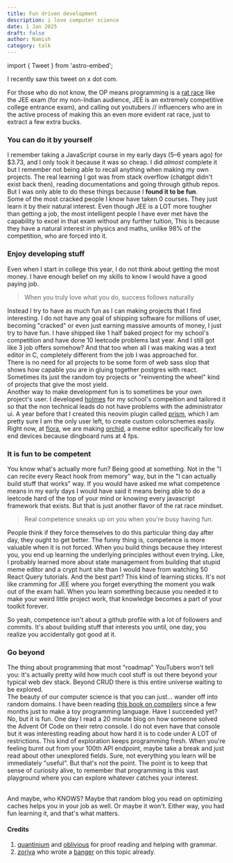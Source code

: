 ```yaml
---
title: Fun driven development
description: i love computer science 
date: 1 Jan 2025
draft: false
author: Namish 
category: talk
---
```

import { Tweet } from 'astro-embed';

I recently saw this tweet on x dot com.

<div class="dark" align="center"> 
<Tweet id="https://x.com/aindrelasaha_/status/1873031483394556055"/>
</div>

For those who do not know, the OP means programming is a [rat race](https://en.wikipedia.org/wiki/Rat_race) like the JEE exam (for my non-Indian audience, JEE is an extremely competitive college entrance exam), and calling out youtubers // influencers who are in the active process of making this an even more evident rat race, just to extract a few extra bucks. 

### You can do it by yourself
I remember taking a JavaScript course in my early days (5–6 years ago) for $3.73, and I only took it because it was so cheap. I did _almost_ complete it but I remember not being able to recall anything when making my own projects. The real learning I got was from stack overflow (chatgpt didn't exist back then), reading documentations and going through github repos. But I was only able to do these things because I **found it to be fun**.
<br/>
Some of the most cracked people I know have taken 0 courses. They just learn it by their natural interest. Even though JEE is a LOT more tougher than getting a job, the most intelligent people I have ever met have the capability to excel in that exam without any further tuition, This is because they have a natural interest in physics and maths, unlike 98% of the competition, who are forced into it.

### Enjoy developing stuff 

Even when I start in college this year, I do not think about getting the most money. I have enough belief on my skills to know I would have a good paying job.

> When you truly love what you do, success follows naturally

Instead I try to have as much fun as I can making projects that I find interesting. I do not have any goal of shipping software for millions of user, becoming "cracked" or even just earning massive amounts of money, I just try to have fun. I have shipped like 1 half baked project for my school's competition and have done 10 leetcode problems last year. And I still got like 3 job offers somehow? And that too when all I was making was a text editor in C, completely different from the job I was approached for.
<br/>
There is no need for all projects to be some form of web sass slop that shows how capable you are in gluing together postgres with react. Sometimes its just the random toy projects or "reinventing the wheel" kind of projects that give the most yield.
<br/>
Another way to make development fun is to sometimes be your own project's user. I developed [holmes](https://github.com/namishh/holmes) for my school's compeition and tailored it so that the non technical leads do not have problems with the administrator ui. A year before that I created this neovim plugin called [prism](https://github.com/namishh/prism), which I am pretty sure I am the only user left, to create custom colorschemes easily. Right now, at [flora](https://flora.tf), we are making [orchid](https://orchid.rex.wf), a meme editor specifically for low end devices because dingboard runs at 4 fps.

### It is fun to be competent

You know what's actually more fun? Being good at something. Not in the "I can recite every React hook from memory" way, but in the "I can actually build stuff that works" way. If you would have asked me what competence means in my early days I would have said it means being able to do a leetcode hard of the top of your mind or knowing every javascript framework that exists. But that is just another flavor of the rat race mindset.

> Real competence sneaks up on you when you're busy having fun.

People think if they force themselves to do this particular thing day after day, they ought to get better. The funny thing is, competence is more valuable when it is not forced. When you build things because they interest you, you end up learning the underlying principles without even trying. Like, I probably learned more about state management from building that stupid meme editor and a crypt hunt site than I would have from watching 50 React Query tutorials.
And the best part? This kind of learning sticks. It's not like cramming for JEE where you forget everything the moment you walk out of the exam hall. When you learn something because you needed it to make your weird little project work, that knowledge becomes a part of your toolkit forever.

So yeah, competence isn't about a github profile with a lot of followers and commits. It's about building stuff that interests you until, one day, you realize you accidentally got good at it.

### Go beyond
The thing about programming that most "roadmap" YouTubers won't tell you: it's actually pretty wild how much cool stuff is out there beyond your typical web dev stack. Beyond CRUD there is this entire universe waiting to be explored.
<br/>
The beauty of our computer science is that you can just... wander off into random domains. I have been reading [this book on compilers](https://www.amazon.in/Engineering-Compiler-Keith-Cooper/dp/012088478X) since a few months just to make a toy programming language. Have I succeeded yet? No, but it is fun. One day I read a 20 minute blog on how someone solved the Advent Of Code on their retro console. I do not even have that console but it was interesting reading about how hard it is to code under A LOT of restrictions. This kind of exploration keeps programming fresh. When you're feeling burnt out from your 100th API endpoint, maybe take a break and just read about other unexplored fields. Sure, not everything you learn will be immediately "useful". But that's not the point. The point is to keep that sense of curiosity alive, to remember that programming is this vast playground where you can explore whatever catches your interest.

<br/>
And maybe, who KNOWS? Maybe that random blog you read on optimizing caches helps you in your job as well. Or maybe it won't. Either way, you had fun learning it, and that's what matters.


#### Credits
1. [quantinium](https://x.com/quantinium_dev) and [oblivious](https://x.com/c25519x) for proof reading and helping with grammar.
2. [zoriya](https://x.com/zoriya_dev) who wrote a [banger](https://zoriya.dev/posts/fun-driven-dev/) on this topic already.
